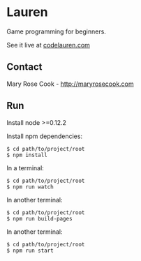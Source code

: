 # Lauren

Game programming for beginners.

See it live at [codelauren.com](http://codelauren.com)

## Contact

Mary Rose Cook - http://maryrosecook.com

## Run

Install node >=0.12.2

Install npm dependencies:

    $ cd path/to/project/root
    $ npm install

In a terminal:

    $ cd path/to/project/root
    $ npm run watch

In another terminal:

    $ cd path/to/project/root
    $ npm run build-pages

In another terminal:

    $ cd path/to/project/root
    $ npm run start
